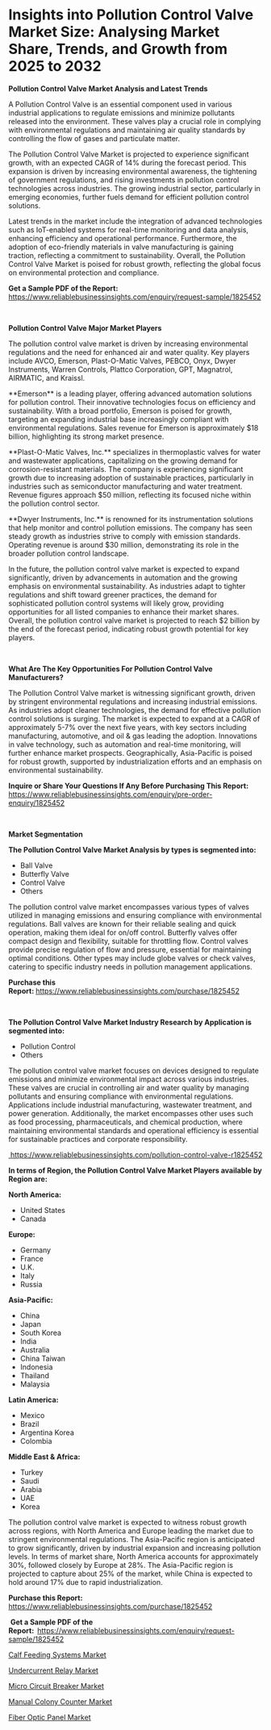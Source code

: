 <p><h1>Insights into Pollution Control Valve Market Size: Analysing Market Share, Trends, and Growth from 2025 to 2032</h1></p><p><strong>Pollution Control Valve Market Analysis and Latest Trends</strong></p>
<p><p>A Pollution Control Valve is an essential component used in various industrial applications to regulate emissions and minimize pollutants released into the environment. These valves play a crucial role in complying with environmental regulations and maintaining air quality standards by controlling the flow of gases and particulate matter. </p><p>The Pollution Control Valve Market is projected to experience significant growth, with an expected CAGR of 14% during the forecast period. This expansion is driven by increasing environmental awareness, the tightening of government regulations, and rising investments in pollution control technologies across industries. The growing industrial sector, particularly in emerging economies, further fuels demand for efficient pollution control solutions. </p><p>Latest trends in the market include the integration of advanced technologies such as IoT-enabled systems for real-time monitoring and data analysis, enhancing efficiency and operational performance. Furthermore, the adoption of eco-friendly materials in valve manufacturing is gaining traction, reflecting a commitment to sustainability. Overall, the Pollution Control Valve Market is poised for robust growth, reflecting the global focus on environmental protection and compliance.</p></p>
<p><strong>Get a Sample PDF of the Report:&nbsp;</strong> <a href="https://www.reliablebusinessinsights.com/enquiry/request-sample/1825452?utm_campaign=84&utm_medium=2&utm_source=Github&utm_content=ia&utm_term=18022025&utm_id=pollution-control-valve">https://www.reliablebusinessinsights.com/enquiry/request-sample/1825452</a></p>
<p>&nbsp;</p>
<p><strong>Pollution Control Valve Major Market Players</strong></p>
<p><p>The pollution control valve market is driven by increasing environmental regulations and the need for enhanced air and water quality. Key players include AVCO, Emerson, Plast-O-Matic Valves, PEBCO, Onyx, Dwyer Instruments, Warren Controls, Plattco Corporation, GPT, Magnatrol, AIRMATIC, and Kraissl.</p><p>**Emerson** is a leading player, offering advanced automation solutions for pollution control. Their innovative technologies focus on efficiency and sustainability. With a broad portfolio, Emerson is poised for growth, targeting an expanding industrial base increasingly compliant with environmental regulations. Sales revenue for Emerson is approximately $18 billion, highlighting its strong market presence.</p><p>**Plast-O-Matic Valves, Inc.** specializes in thermoplastic valves for water and wastewater applications, capitalizing on the growing demand for corrosion-resistant materials. The company is experiencing significant growth due to increasing adoption of sustainable practices, particularly in industries such as semiconductor manufacturing and water treatment. Revenue figures approach $50 million, reflecting its focused niche within the pollution control sector.</p><p>**Dwyer Instruments, Inc.** is renowned for its instrumentation solutions that help monitor and control pollution emissions. The company has seen steady growth as industries strive to comply with emission standards. Operating revenue is around $30 million, demonstrating its role in the broader pollution control landscape.</p><p>In the future, the pollution control valve market is expected to expand significantly, driven by advancements in automation and the growing emphasis on environmental sustainability. As industries adapt to tighter regulations and shift toward greener practices, the demand for sophisticated pollution control systems will likely grow, providing opportunities for all listed companies to enhance their market shares. Overall, the pollution control valve market is projected to reach $2 billion by the end of the forecast period, indicating robust growth potential for key players.</p></p>
<p>&nbsp;</p>
<p><strong>What Are The Key Opportunities For Pollution Control Valve Manufacturers?</strong></p>
<p><p>The Pollution Control Valve market is witnessing significant growth, driven by stringent environmental regulations and increasing industrial emissions. As industries adopt cleaner technologies, the demand for effective pollution control solutions is surging. The market is expected to expand at a CAGR of approximately 5-7% over the next five years, with key sectors including manufacturing, automotive, and oil & gas leading the adoption. Innovations in valve technology, such as automation and real-time monitoring, will further enhance market prospects. Geographically, Asia-Pacific is poised for robust growth, supported by industrialization efforts and an emphasis on environmental sustainability.</p></p>
<p><strong>Inquire or Share Your Questions If Any Before Purchasing This Report:</strong> <a href="https://www.reliablebusinessinsights.com/enquiry/pre-order-enquiry/1825452?utm_campaign=84&utm_medium=2&utm_source=Github&utm_content=ia&utm_term=18022025&utm_id=pollution-control-valve">https://www.reliablebusinessinsights.com/enquiry/pre-order-enquiry/1825452</a></p>
<p>&nbsp;</p>
<p><strong>Market Segmentation</strong></p>
<p><strong>The Pollution Control Valve Market Analysis by types is segmented into:</strong></p>
<p><ul><li>Ball Valve</li><li>Butterfly Valve</li><li>Control Valve</li><li>Others</li></ul></p>
<p><p>The pollution control valve market encompasses various types of valves utilized in managing emissions and ensuring compliance with environmental regulations. Ball valves are known for their reliable sealing and quick operation, making them ideal for on/off control. Butterfly valves offer compact design and flexibility, suitable for throttling flow. Control valves provide precise regulation of flow and pressure, essential for maintaining optimal conditions. Other types may include globe valves or check valves, catering to specific industry needs in pollution management applications.</p></p>
<p><strong>Purchase this Report:&nbsp;</strong><a href="https://www.reliablebusinessinsights.com/purchase/1825452?utm_campaign=84&utm_medium=2&utm_source=Github&utm_content=ia&utm_term=18022025&utm_id=pollution-control-valve">https://www.reliablebusinessinsights.com/purchase/1825452</a></p>
<p>&nbsp;</p>
<p><strong>The Pollution Control Valve Market Industry Research by Application is segmented into:</strong></p>
<p><ul><li>Pollution Control</li><li>Others</li></ul></p>
<p><p>The pollution control valve market focuses on devices designed to regulate emissions and minimize environmental impact across various industries. These valves are crucial in controlling air and water quality by managing pollutants and ensuring compliance with environmental regulations. Applications include industrial manufacturing, wastewater treatment, and power generation. Additionally, the market encompasses other uses such as food processing, pharmaceuticals, and chemical production, where maintaining environmental standards and operational efficiency is essential for sustainable practices and corporate responsibility.</p></p>
<p><a href="https://www.reliablebusinessinsights.com/pollution-control-valve-r1825452?utm_campaign=84&utm_medium=2&utm_source=Github&utm_content=ia&utm_term=18022025&utm_id=pollution-control-valve">&nbsp;https://www.reliablebusinessinsights.com/pollution-control-valve-r1825452</a></p>
<p><strong>In terms of Region, the Pollution Control Valve Market Players available by Region are:</strong></p>
<p>
    <p> <strong> North America: </strong>
        <ul>
            <li>United States</li>
            <li>Canada</li>
        </ul>
        </p> 
    <p> <strong> Europe: </strong>
        <ul>
            <li>Germany</li>
            <li>France</li>
            <li>U.K.</li>
            <li>Italy</li>
            <li>Russia</li>
        </ul>
        </p> 
    <p> <strong> Asia-Pacific: </strong>
        <ul>
            <li>China</li>
            <li>Japan</li>
            <li>South Korea</li>
            <li>India</li>
            <li>Australia</li>
            <li>China Taiwan</li>
            <li>Indonesia</li>
            <li>Thailand</li>
            <li>Malaysia</li>
        </ul>
        </p> 
    <p> <strong> Latin America: </strong>
        <ul>
            <li>Mexico</li>
            <li>Brazil</li>
            <li>Argentina Korea</li>
            <li>Colombia</li>
        </ul>
        </p> 
    <p> <strong> Middle East & Africa: </strong>
        <ul>
            <li>Turkey</li>
            <li>Saudi</li>
            <li>Arabia</li>
            <li>UAE</li>
            <li>Korea</li>
        </ul>
    </p>
    </p>
<p><p>The pollution control valve market is expected to witness robust growth across regions, with North America and Europe leading the market due to stringent environmental regulations. The Asia-Pacific region is anticipated to grow significantly, driven by industrial expansion and increasing pollution levels. In terms of market share, North America accounts for approximately 30%, followed closely by Europe at 28%. The Asia-Pacific region is projected to capture about 25% of the market, while China is expected to hold around 17% due to rapid industrialization.</p></p>
<p><strong>Purchase this Report: </strong><a href="https://www.reliablebusinessinsights.com/purchase/1825452?utm_campaign=84&utm_medium=2&utm_source=Github&utm_content=ia&utm_term=18022025&utm_id=pollution-control-valve">https://www.reliablebusinessinsights.com/purchase/1825452</a></p>
<p>&nbsp;<strong>Get a Sample PDF of the Report:&nbsp;&nbsp;</strong><a href="https://www.reliablebusinessinsights.com/enquiry/request-sample/1825452?utm_campaign=84&utm_medium=2&utm_source=Github&utm_content=ia&utm_term=18022025&utm_id=pollution-control-valve">https://www.reliablebusinessinsights.com/enquiry/request-sample/1825452</a></p>
<p><strong></strong></p>
<p><p><a href="https://github.com/beroxiluwaya/Market-Research-Report-List-1/blob/main/calf-feeding-systems-market.md?utm_campaign=84&utm_medium=2&utm_source=Github&utm_content=ia&utm_term=18022025&utm_id=pollution-control-valve">Calf Feeding Systems Market</a></p><p><a href="https://github.com/zeigounjoom/Market-Research-Report-List-1/blob/main/undercurrent-relay-market.md?utm_campaign=84&utm_medium=2&utm_source=Github&utm_content=ia&utm_term=18022025&utm_id=pollution-control-valve">Undercurrent Relay Market</a></p><p><a href="https://github.com/geyangvayora/Market-Research-Report-List-1/blob/main/micro-circuit-breaker-market.md?utm_campaign=84&utm_medium=2&utm_source=Github&utm_content=ia&utm_term=18022025&utm_id=pollution-control-valve">Micro Circuit Breaker Market</a></p><p><a href="https://github.com/saklpelzami95/Market-Research-Report-List-1/blob/main/manual-colony-counter-market.md?utm_campaign=84&utm_medium=2&utm_source=Github&utm_content=ia&utm_term=18022025&utm_id=pollution-control-valve">Manual Colony Counter Market</a></p><p><a href="https://github.com/milolohusami/Market-Research-Report-List-1/blob/main/fiber-optic-panel-market.md?utm_campaign=84&utm_medium=2&utm_source=Github&utm_content=ia&utm_term=18022025&utm_id=pollution-control-valve">Fiber Optic Panel Market</a></p></p>